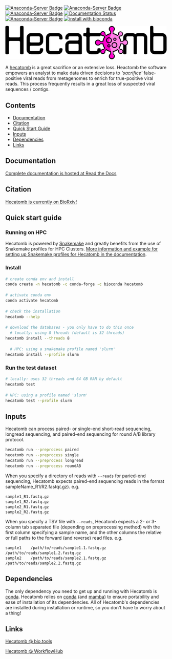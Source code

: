 [![Anaconda-Server Badge](https://anaconda.org/bioconda/hecatomb/badges/latest_release_date.svg)](https://anaconda.org/bioconda/hecatomb)
[![Anaconda-Server Badge](https://anaconda.org/bioconda/hecatomb/badges/platforms.svg)](https://anaconda.org/bioconda/hecatomb)
[![Anaconda-Server Badge](https://anaconda.org/bioconda/hecatomb/badges/license.svg)](https://anaconda.org/bioconda/hecatomb)
[![Documentation Status](https://readthedocs.org/projects/hecatomb/badge/?version=latest)](https://hecatomb.readthedocs.io/en/latest/?badge=latest)
[![Anaconda-Server Badge](https://anaconda.org/bioconda/hecatomb/badges/downloads.svg)](https://anaconda.org/bioconda/hecatomb)
[![install with bioconda](https://img.shields.io/badge/install%20with-bioconda-brightgreen.svg?style=flat)](http://bioconda.github.io/recipes/hecatomb/README.html)

![](hecatombLogo.png)

A [hecatomb](https://en.wiktionary.org/wiki/hecatomb) is a great sacrifice or an extensive loss. 
Heactomb the software empowers an analyst to make data driven decisions to *'sacrifice'* false-positive viral reads from 
metagenomes to enrich for true-positive viral reads. 
This process frequently results in a great loss of suspected viral sequences / contigs.

## Contents

- [Documentation](#documentation)
- [Citation](#citation)
- [Quick Start Guide](#quick-start-guide)
- [Inputs](#inputs)
- [Dependencies](#dependencies)
- [Links](#links)

## Documentation

[Complete documentation is hosted at Read the Docs](https://hecatomb.readthedocs.io)

## Citation

[Hecatomb is currently on BioRxiv!](https://www.biorxiv.org/content/10.1101/2022.05.15.492003v1)

## Quick start guide

### Running on HPC

Hecatomb is powered by [Snakemake](https://snakemake.readthedocs.io/en/stable/#) and greatly benefits from the use of 
Snakemake profiles for HPC Clusters.
[More information and example for setting up Snakemake profiles for Hecatomb in the documentation](https://hecatomb.readthedocs.io/en/latest/profiles/).

### Install

```bash
# create conda env and install
conda create -n hecatomb -c conda-forge -c bioconda hecatomb

# activate conda env
conda activate hecatomb

# check the installation
hecatomb --help

# download the databases - you only have to do this once
  # locally: using 8 threads (default is 32 threads)
hecatomb install --threads 8

  # HPC: using a snakemake profile named 'slurm'
hecatomb install --profile slurm
```

### Run the test dataset

```bash
# locally: uses 32 threads and 64 GB RAM by default
hecatomb test

# HPC: using a profile named 'slurm'
hecatomb test --profile slurm
```

## Inputs

Hecatomb can process paired- or single-end short-read sequencing, longread sequencing, 
and paired-end sequencing for round A/B library protocol.

```bash
hecatomb run --preprocess paired
hecatomb run --preprocess single
hecatomb run --preprocess longread
hecatomb run --preprocess roundAB
```

When you specify a directory of reads with `--reads` for paried-end sequencing, 
Hecatomb expects paired-end sequencing reads in the format sampleName_R1/R2.fastq(.gz). e.g. 

```text
sample1_R1.fastq.gz
sample1_R2.fastq.gz
sample2_R1.fastq.gz
sample2_R2.fastq.gz
```

When you specify a TSV file with `--reads`, Hecatomb expects a 2- or 3-column tab separated file (depending on 
preprocessing method) with the first column specifying a sample name, and the other columns the relative or full paths 
to the forward (and reverse) read files. e.g.

```text
sample1    /path/to/reads/sample1.1.fastq.gz    /path/to/reads/sample1.2.fastq.gz
sample2    /path/to/reads/sample2.1.fastq.gz    /path/to/reads/sample2.2.fastq.gz
```

## Dependencies

The only dependency you need to get up and running with Hecatomb is [conda](https://docs.conda.io/en/latest/).
Hecatomb relies on [conda](https://docs.conda.io/en/latest/) (and [mamba](https://github.com/mamba-org/mamba))
to ensure portability and ease of installation of its dependencies.
All of Hecatomb's dependencies are installed during installation or runtime, so you don't have to worry about a thing!

## Links

[Hecatomb @ bio.tools](https://bio.tools/hecatomb)

[Hecatomb @ WorkflowHub](https://workflowhub.eu/workflows/235)

